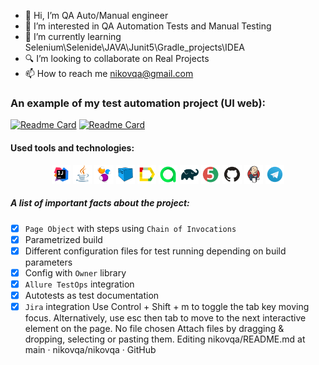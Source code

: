 - 👋 Hi, I’m QA Auto/Manual engineer
- 👀 I’m interested in QA Automation Tests and Manual Testing 
- 🌱 I’m currently learning Selenium\Selenide\JAVA\Junit5\Gradle_projects\IDEA
- :mag: I’m looking to collaborate on Real Projects
- 📫 How to reach me nikovqa@gmail.com


### An example of my test automation project (UI web):
[![Readme Card](https://github-readme-stats.vercel.app/api/pin/?username=nikovqa&repo=RCTests)](https://github.com/nikovqa/RCTests)
[![Readme Card](https://github-readme-stats.vercel.app/api/pin/?username=nikovqa&repo=RCTests)](https://github.com/nikovqa/XOCT)

#### Used tools and technologies:
<p align="center">
<code><img width="6%" title="IntelliJ IDEA" src="icons/Idea.svg"></code>
<code><img width="6%" title="Java" src="icons/Java.svg"></code>
<code><img width="6%" title="Selenide" src="icons/Selenide.svg"></code>
<code><img width="6%" title="Selenoid" src="icons/Selenoid.svg"></code>
<code><img width="6%" title="Allure TestOps" src="icons/Allure.svg"></code>
<code><img width="6%" title="Allure Report" src="icons/Allure_TO.svg"></code>
<code><img width="6%" title="Gradle" src="icons/Gradle.svg"></code>
<code><img width="6%" title="JUnit5" src="icons/Junit5.svg"></code>
<code><img width="6%" title="GitHub" src="icons/GitHub.svg"></code>
<code><img width="6%" title="Jenkins" src="icons/Jenkins.svg"></code>
<code><img width="6%" title="Telegram" src="icons/Telegram.svg"></code>
</p>

##### A list of important facts about the project:
- [x] `Page Object` with steps using `Chain of Invocations`
- [x] Parametrized build
- [x] Different configuration files for test running depending on build parameters
- [x] Config with `Owner` library
- [x] `Allure TestOps` integration
- [x] Autotests as test documentation
- [x] `Jira` integration
Use Control + Shift + m to toggle the tab key moving focus. Alternatively, use esc then tab to move to the next interactive element on the page.
No file chosen
Attach files by dragging & dropping, selecting or pasting them.
Editing nikovqa/README.md at main · nikovqa/nikovqa · GitHub 
